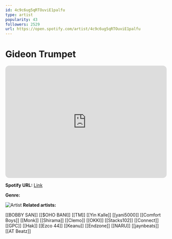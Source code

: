 ```yaml
---
id: 4c9c6ug5qRTOuviE1palfu
type: artist
popularity: 43
followers: 2529
url: https://open.spotify.com/artist/4c9c6ug5qRTOuviE1palfu
---
```

# Gideon Trumpet

<iframe style="border-radius:12px" src="https://open.spotify.com/embed/artist/4c9c6ug5qRTOuviE1palfu" width="100%" height="352" frameBorder="0" allowfullscreen="" allow="autoplay; clipboard-write; encrypted-media; fullscreen; picture-in-picture" loading="lazy"></iframe>

**Spotify URL:** [Link](https://open.spotify.com/artist/4c9c6ug5qRTOuviE1palfu)

**Genre:** 

![Artist](https://i.scdn.co/image/ab6761610000e5eb1e56696494d59d954b8a80cd)
**Related artists:**

[[BOBBY SAN]]
[[$OHO BANI]]
[[TM]]
[[Yin Kalle]]
[[yani5000]]
[[Comfort Boys]]
[[Monk]]
[[Shirama]]
[[Clemo]]
[[OKKI]]
[[Stacks102]]
[[Connect]]
[[GPC]]
[[Hak]]
[[Ezco 44]]
[[Keanu]]
[[Endzone]]
[[NARU]]
[[jaynbeats]]
[[AT Beatz]]
